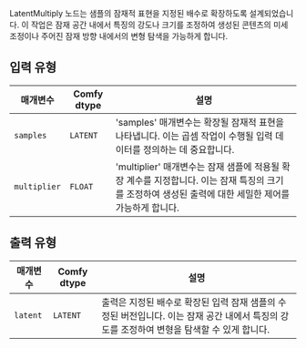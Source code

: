 
LatentMultiply 노드는 샘플의 잠재적 표현을 지정된 배수로 확장하도록 설계되었습니다. 이 작업은 잠재 공간 내에서 특징의 강도나 크기를 조정하여 생성된 콘텐츠의 미세 조정이나 주어진 잠재 방향 내에서의 변형 탐색을 가능하게 합니다.

## 입력 유형

| 매개변수    | Comfy dtype | 설명 |
|--------------|-------------|-------------|
| `samples`    | `LATENT`    | 'samples' 매개변수는 확장될 잠재적 표현을 나타냅니다. 이는 곱셈 작업이 수행될 입력 데이터를 정의하는 데 중요합니다. |
| `multiplier` | `FLOAT`     | 'multiplier' 매개변수는 잠재 샘플에 적용될 확장 계수를 지정합니다. 이는 잠재 특징의 크기를 조정하여 생성된 출력에 대한 세밀한 제어를 가능하게 합니다. |

## 출력 유형

| 매개변수 | Comfy dtype | 설명 |
|-----------|-------------|-------------|
| `latent`  | `LATENT`    | 출력은 지정된 배수로 확장된 입력 잠재 샘플의 수정된 버전입니다. 이는 잠재 공간 내에서 특징의 강도를 조정하여 변형을 탐색할 수 있게 합니다. |
